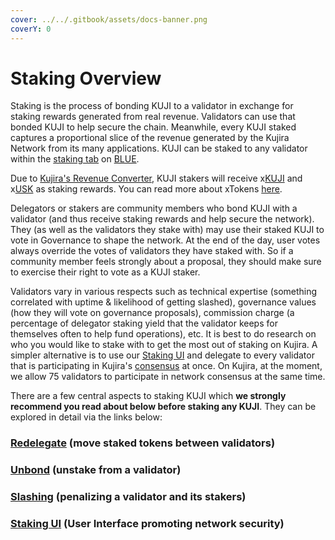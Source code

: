 ```yaml
---
cover: ../../.gitbook/assets/docs-banner.png
coverY: 0
---
```


# Staking Overview

Staking is the process of bonding KUJI to a validator in exchange for staking rewards generated from real revenue. Validators can use that bonded KUJI to help secure the chain. Meanwhile, every KUJI staked captures a proportional slice of the revenue generated by the Kujira Network from its many applications. KUJI can be staked to any validator within the [staking tab](../../dapps-and-infrastructure/blue/stake.md) on [BLUE](../../dapps-and-infrastructure/blue/).

Due to [Kujira's Revenue Converter](https://x.com/TeamKujira/status/1767231977340477755?s=20), KUJI stakers will receive x[KUJI](../../tokenomics/kuji-token/) and x[USK](../../dapps-and-infrastructure/usk-stablecoin.md) as staking rewards. You can read more about xTokens [here](../../dapps-and-infrastructure/ghost-money-market/lend.md#how-does-lending-work-on-ghost).

Delegators or stakers are community members who bond KUJI with a validator (and thus receive staking rewards and help secure the network). They (as well as the validators they stake with) may use their staked KUJI to vote in Governance to shape the network. At the end of the day, user votes always override the votes of validators they have staked with. So if a community member feels strongly about a proposal, they should make sure to exercise their right to vote as a KUJI staker.

Validators vary in various respects such as technical expertise (something correlated with uptime & likelihood of getting slashed), governance values (how they will vote on governance proposals), commission charge (a percentage of delegator staking yield that the validator keeps for themselves often to help fund operations), etc. It is best to do research on who you would like to stake with to get the most out of staking on Kujira. A simpler alternative is to use our [Staking UI](staking-ui.md) and delegate to every validator that is participating in Kujira's [consensus](./#consensus) at once. On Kujira, at the moment, we allow 75 validators to participate in network consensus at the same time.

There are a few central aspects to staking KUJI which **we strongly recommend you read about below before staking any KUJI**. They can be explored in detail via the links below:

### [Redelegate](redelegate.md) (move staked tokens between validators)

### [Unbond](unbond.md) (unstake from a validator)

### [Slashing](slashing.md) (penalizing a validator and its stakers)

### [Staking UI](staking-ui.md) (User Interface promoting network security)
